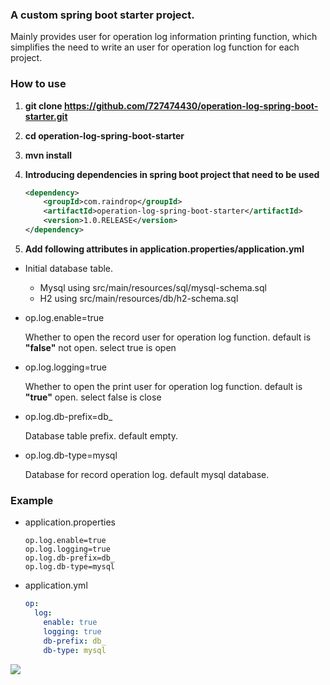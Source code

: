 ### A custom spring boot starter project.

  Mainly provides user for operation log information printing function, which simplifies the need to write an user for operation log function for each project.
  
  
### How to use

1. **git clone https://github.com/727474430/operation-log-spring-boot-starter.git**

2. **cd operation-log-spring-boot-starter**

3. **mvn install**

4. **Introducing dependencies in spring boot project that need to be used**

   ```xml
   <dependency>
       <groupId>com.raindrop</groupId>
       <artifactId>operation-log-spring-boot-starter</artifactId>
       <version>1.0.RELEASE</version>
   </dependency>
   ```

5. **Add following attributes in application.properties/application.yml**

  * Initial database table.
   
    - Mysql using src/main/resources/sql/mysql-schema.sql
    - H2 using src/main/resources/db/h2-schema.sql 

   * op.log.enable=true

     Whether to open the record user for operation log function. default is **"false"** not open. select true is open

   * op.log.logging=true

     Whether to open the print user for operation log function. default is **"true"** open. select false is close 

   * op.log.db-prefix=db_

     Database table prefix. default empty.

   * op.log.db-type=mysql

     Database for record operation log. default mysql database.


### Example

* application.properties

  ```properties
  op.log.enable=true
  op.log.logging=true
  op.log.db-prefix=db_
  op.log.db-type=mysql
  ```

* application.yml

  ```yaml
  op:
    log:
      enable: true
      logging: true
      db-prefix: db_
      db-type: mysql
  ```


[![](https://jitpack.io/v/727474430/web-logging-spring-boot-starter.svg)](https://jitpack.io/#727474430/operation-log-spring-boot-starter)
